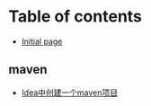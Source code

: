 # Table of contents

* [Initial page](README.md)

## maven

* [Idea中创建一个maven项目](maven/idea-zhong-chuang-jian-yi-ge-maven-xiang-mu.md)

